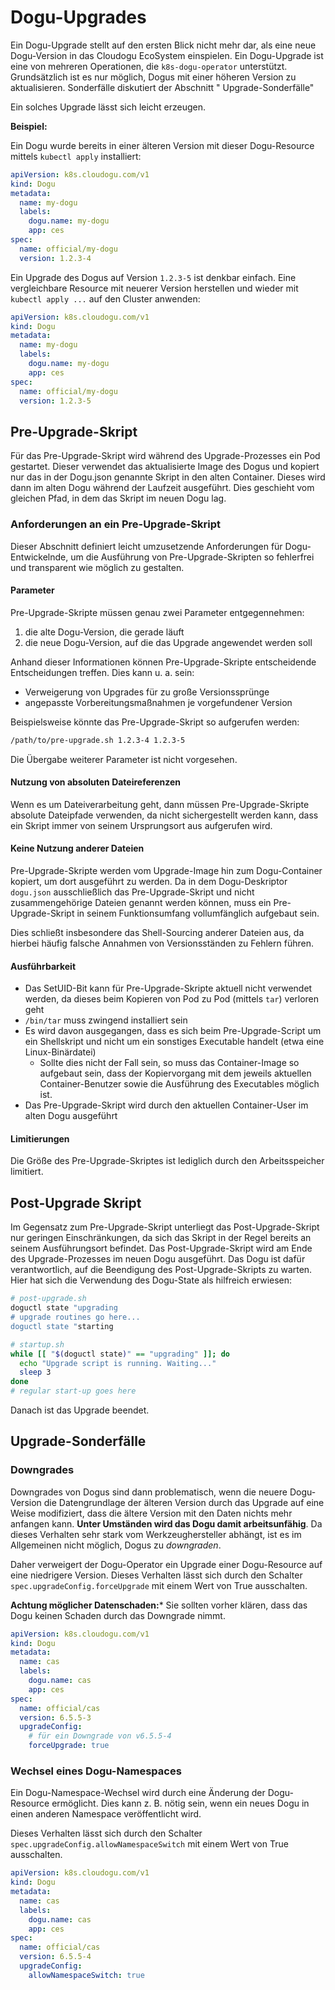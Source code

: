 # Dogu-Upgrades

Ein Dogu-Upgrade stellt auf den ersten Blick nicht mehr dar, als eine neue Dogu-Version in das Cloudogu EcoSystem
einspielen. Ein Dogu-Upgrade ist eine von mehreren Operationen, die `k8s-dogu-operator` unterstützt. Grundsätzlich ist
es nur möglich, Dogus mit einer höheren Version zu aktualisieren. Sonderfälle diskutiert der Abschnitt "
Upgrade-Sonderfälle"

Ein solches Upgrade lässt sich leicht erzeugen.

**Beispiel:**

Ein Dogu wurde bereits in einer älteren Version mit dieser Dogu-Resource mittels `kubectl apply` installiert:

```yaml
apiVersion: k8s.cloudogu.com/v1
kind: Dogu
metadata:
  name: my-dogu
  labels:
    dogu.name: my-dogu
    app: ces
spec:
  name: official/my-dogu
  version: 1.2.3-4
```

Ein Upgrade des Dogus auf Version `1.2.3-5` ist denkbar einfach. Eine vergleichbare Resource mit neuerer Version
herstellen und wieder mit `kubectl apply ...` auf den Cluster anwenden:

```yaml
apiVersion: k8s.cloudogu.com/v1
kind: Dogu
metadata:
  name: my-dogu
  labels:
    dogu.name: my-dogu
    app: ces
spec:
  name: official/my-dogu
  version: 1.2.3-5
```

## Pre-Upgrade-Skript

Für das Pre-Upgrade-Skript wird während des Upgrade-Prozesses ein Pod gestartet.
Dieser verwendet das aktualisierte Image des Dogus und kopiert nur das in der Dogu.json genannte Skript in den alten
Container. Dieses wird dann im alten Dogu während der Laufzeit ausgeführt. Dies geschieht vom gleichen Pfad, in dem das Skript im neuen Dogu lag.

### Anforderungen an ein Pre-Upgrade-Skript

Dieser Abschnitt definiert leicht umzusetzende Anforderungen für Dogu-Entwickelnde, um die Ausführung von
Pre-Upgrade-Skripten so fehlerfrei und transparent wie möglich zu gestalten.

#### Parameter

Pre-Upgrade-Skripte müssen genau zwei Parameter entgegennehmen:

1. die alte Dogu-Version, die gerade läuft
2. die neue Dogu-Version, auf die das Upgrade angewendet werden soll

Anhand dieser Informationen können Pre-Upgrade-Skripte entscheidende Entscheidungen treffen. Dies kann u. a. sein:
- Verweigerung von Upgrades für zu große Versionssprünge
- angepasste Vorbereitungsmaßnahmen je vorgefundener Version

Beispielsweise könnte das Pre-Upgrade-Skript so aufgerufen werden:

```bash
/path/to/pre-upgrade.sh 1.2.3-4 1.2.3-5
```

Die Übergabe weiterer Parameter ist nicht vorgesehen.

#### Nutzung von absoluten Dateireferenzen

Wenn es um Dateiverarbeitung geht, dann müssen Pre-Upgrade-Skripte absolute Dateipfade verwenden,
da nicht sichergestellt werden kann, dass ein Skript immer von seinem Ursprungsort aus aufgerufen wird.

#### Keine Nutzung anderer Dateien

Pre-Upgrade-Skripte werden vom Upgrade-Image hin zum Dogu-Container kopiert, um dort ausgeführt zu werden.
Da in dem Dogu-Deskriptor `dogu.json` ausschließlich das Pre-Upgrade-Skript und nicht zusammengehörige Dateien genannt werden können,
muss ein Pre-Upgrade-Skript in seinem Funktionsumfang vollumfänglich aufgebaut sein.

Dies schließt insbesondere das Shell-Sourcing anderer Dateien aus, da hierbei häufig falsche Annahmen von Versionsständen zu Fehlern führen.

#### Ausführbarkeit

- Das SetUID-Bit kann für Pre-Upgrade-Skripte aktuell nicht verwendet werden, da dieses beim Kopieren von Pod zu Pod (mittels `tar`) verloren geht
- `/bin/tar` muss zwingend installiert sein
- Es wird davon ausgegangen, dass es sich beim Pre-Upgrade-Script um ein Shellskript und nicht um ein sonstiges
  Executable handelt (etwa eine Linux-Binärdatei)
   - Sollte dies nicht der Fall sein, so muss das Container-Image so aufgebaut sein, dass der Kopiervorgang mit dem
     jeweils aktuellen Container-Benutzer sowie die Ausführung des Executables möglich ist.
- Das Pre-Upgrade-Skript wird durch den aktuellen Container-User im alten Dogu ausgeführt

#### Limitierungen

Die Größe des Pre-Upgrade-Skriptes ist lediglich durch den Arbeitsspeicher limitiert.

## Post-Upgrade Skript

Im Gegensatz zum Pre-Upgrade-Skript unterliegt das Post-Upgrade-Skript nur geringen Einschränkungen, da sich das Skript in der Regel bereits an seinem Ausführungsort befindet.
Das Post-Upgrade-Skript wird am Ende des Upgrade-Prozesses im neuen Dogu ausgeführt.
Das Dogu ist dafür verantwortlich, auf die Beendigung des Post-Upgrade-Skripts zu warten.
Hier hat sich die Verwendung des Dogu-State als hilfreich erwiesen:

```bash
# post-upgrade.sh
doguctl state "upgrading
# upgrade routines go here...
doguctl state "starting
```

```bash
# startup.sh
while [[ "$(doguctl state)" == "upgrading" ]]; do
  echo "Upgrade script is running. Waiting..."
  sleep 3
done
# regular start-up goes here
```

Danach ist das Upgrade beendet.

## Upgrade-Sonderfälle

### Downgrades

Downgrades von Dogus sind dann problematisch, wenn die neuere Dogu-Version die Datengrundlage der älteren Version durch
das Upgrade auf eine Weise modifiziert, dass die ältere Version mit den Daten nichts mehr anfangen kann. **Unter
Umständen wird das Dogu damit arbeitsunfähig**. Da dieses Verhalten sehr stark vom Werkzeughersteller abhängt, ist es im
Allgemeinen nicht möglich, Dogus zu _downgraden_.

Daher verweigert der Dogu-Operator ein Upgrade einer Dogu-Resource auf eine niedrigere Version. Dieses Verhalten lässt
sich durch den Schalter `spec.upgradeConfig.forceUpgrade` mit einem Wert von True ausschalten.

**Achtung möglicher Datenschaden:***
Sie sollten vorher klären, dass das Dogu keinen Schaden durch das Downgrade nimmt.

```yaml
apiVersion: k8s.cloudogu.com/v1
kind: Dogu
metadata:
  name: cas
  labels:
    dogu.name: cas
    app: ces
spec:
  name: official/cas
  version: 6.5.5-3
  upgradeConfig:
    # für ein Downgrade von v6.5.5-4
    forceUpgrade: true
```

### Wechsel eines Dogu-Namespaces

Ein Dogu-Namespace-Wechsel wird durch eine Änderung der Dogu-Resource ermöglicht. Dies kann z. B. nötig sein, wenn ein
neues Dogu in einen anderen Namespace veröffentlicht wird.

Dieses Verhalten lässt sich durch den Schalter `spec.upgradeConfig.allowNamespaceSwitch` mit einem Wert von True
ausschalten.

```yaml
apiVersion: k8s.cloudogu.com/v1
kind: Dogu
metadata:
  name: cas
  labels:
    dogu.name: cas
    app: ces
spec:
  name: official/cas
  version: 6.5.5-4
  upgradeConfig:
    allowNamespaceSwitch: true
```
